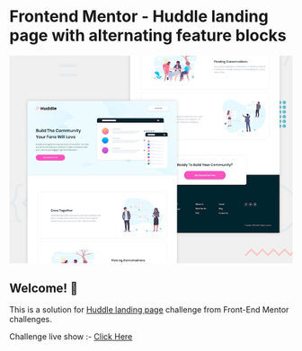 # Frontend Mentor - Huddle landing page with alternating feature blocks

![Design preview for the Huddle landing page with alternating feature blocks coding challenge](./design/desktop-preview.jpg)

## Welcome! 👋

This is a solution for [Huddle landing page](https://www.frontendmentor.io/challenges/huddle-landing-page-with-alternating-feature-blocks-5ca5f5981e82137ec91a5100/hub) challenge from Front-End Mentor challenges.<br>

Challenge live show :- [Click Here](https://ahmed-elbalouty.github.io/Huddle-landing-page/)

